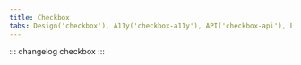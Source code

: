 ```yaml
---
title: Checkbox
tabs: Design('checkbox'), A11y('checkbox-a11y'), API('checkbox-api'), Example('checkbox-code'), Changelog('checkbox-changelog')
---
```


::: changelog checkbox :::
